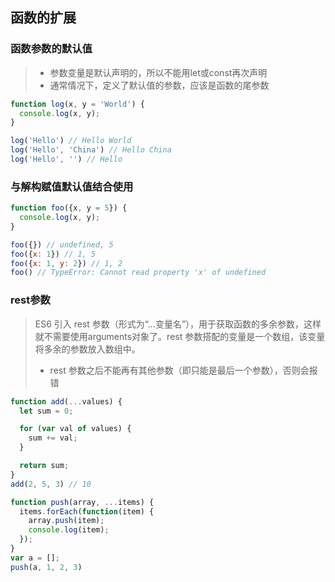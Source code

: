 ## **函数的扩展**

### 函数参数的默认值
> * 参数变量是默认声明的，所以不能用let或const再次声明
> * 通常情况下，定义了默认值的参数，应该是函数的尾参数
```javascript
function log(x, y = 'World') {
  console.log(x, y);
}

log('Hello') // Hello World
log('Hello', 'China') // Hello China
log('Hello', '') // Hello
```

### 与解构赋值默认值结合使用
```javascript
function foo({x, y = 5}) {
  console.log(x, y);
}

foo({}) // undefined, 5
foo({x: 1}) // 1, 5
foo({x: 1, y: 2}) // 1, 2
foo() // TypeError: Cannot read property 'x' of undefined
```

### rest参数
>ES6 引入 rest 参数（形式为“...变量名”），用于获取函数的多余参数，这样就不需要使用arguments对象了。rest 参数搭配的变量是一个数组，该变量将多余的参数放入数组中。
> * rest 参数之后不能再有其他参数（即只能是最后一个参数），否则会报错
```javascript
function add(...values) {
  let sum = 0;

  for (var val of values) {
    sum += val;
  }

  return sum;
}
add(2, 5, 3) // 10

function push(array, ...items) {
  items.forEach(function(item) {
    array.push(item);
    console.log(item);
  });
}
var a = [];
push(a, 1, 2, 3)
```

